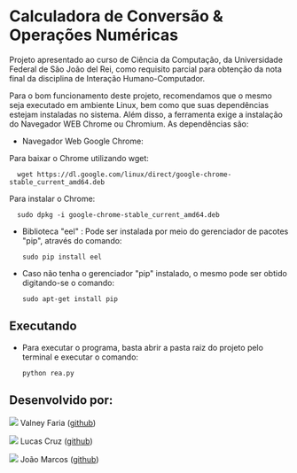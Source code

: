 # Calculadora de Conversão & Operações Numéricas
Projeto apresentado ao curso de Ciência da Computação, da
Universidade Federal de São João del Rei, como requisito parcial 
para obtenção da nota final da disciplina de Interação Humano-Computador.

Para o bom funcionamento deste projeto, recomendamos que o mesmo seja executado em ambiente Linux, bem como que suas dependências estejam instaladas no sistema. Além disso, a ferramenta exige a instalação do Navegador WEB Chrome ou Chromium.
As dependências são:
- Navegador Web Google Chrome:

Para baixar o Chrome utilizando wget:
		
      wget https://dl.google.com/linux/direct/google-chrome-stable_current_amd64.deb
	
Para instalar o Chrome:
        
      sudo dpkg -i google-chrome-stable_current_amd64.deb

- Biblioteca "eel" : Pode ser instalada por meio do gerenciador de pacotes "pip", através do comando:

      sudo pip install eel
 
- Caso não tenha o gerenciador "pip" instalado, o mesmo pode ser obtido digitando-se o comando:

      sudo apt-get install pip

## Executando
- Para executar o programa, basta abrir a pasta raiz do projeto pelo terminal e executar o comando:

      python rea.py
      


## Desenvolvido por:
![](https://github.com/ValneyFaria.png?size=100)
Valney Faria ([github](https://github.com/ValneyFaria))

![](https://github.com/Lucasgscruz.png?size=100)
Lucas Cruz ([github](https://github.com/lucasgscruz))

![](https://github.com/jmoszx.png?size=100)
João Marcos ([github](https://github.com/jmoszx))
